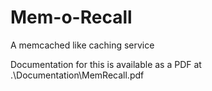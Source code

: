 # Mem-o-Recall
A memcached like caching service

Documentation for this is available as a PDF at .\Documentation\MemRecall.pdf